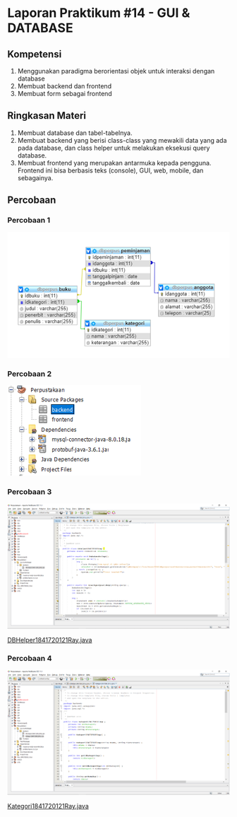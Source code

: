 # Laporan Praktikum #14 - GUI & DATABASE

## Kompetensi

1. Menggunakan paradigma berorientasi objek untuk interaksi dengan database
2. Membuat backend dan frontend
3. Membuat form sebagai frontend

## Ringkasan Materi

1. Membuat database dan tabel-tabelnya.
2. Membuat backend yang berisi class-class yang mewakili data yang ada pada database, dan class helper untuk melakukan eksekusi query database.
3. Membuat frontend yang merupakan antarmuka kepada pengguna. Frontend ini bisa berbasis teks (console), GUI, web, mobile, dan sebagainya.
## Percobaan

### Percobaan 1

![contoh screenshot](img/Screenshot_1.png) 

### Percobaan 2

![contoh screenshot](img/Screenshot_2.png)

### Percobaan 3

![contoh screenshot](img/Screenshot_3.png)

[DBHelper1841720121Ray.java](../../src/14_GUI_dan_Database/Percobaan3/DBHelper1841720121Ray.java)

### Percobaan 4

![contoh screenshot](img/Screenshot_4.png)

[Kategori1841720121Ray.java](../../src/14_GUI_dan_Database/Percobaan4/Kategori1841720121Ray.java)